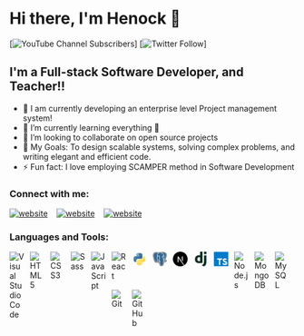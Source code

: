 # Hi there, I'm Henock 👋 

[![YouTube Channel Subscribers](https://img.shields.io/youtube/channel/views/UCj7FaUjkPqXD7YTTzbILuNA?style=social)]
[![Twitter Follow](https://img.shields.io/twitter/url?style=social&url=https%3A%2F%2Ftwitter.com%2FHenocktsion)]




## I'm a Full-stack Software Developer, and Teacher!!

- 🔭 I am currently developing an enterprise level Project management system!
- 🌱 I’m currently learning everything 🤣
- 👯 I’m looking to collaborate on open source projects
- 🥅 My Goals: To design scalable systems, solving complex problems, and writing elegant and efficient code.
- ⚡ Fun fact: I love employing SCAMPER method in Software Development


### Connect with me:
[![website](./img/youtube-light.svg)](https://www.youtube.com/channel/UCj7FaUjkPqXD7YTTzbILuNA)
&nbsp;&nbsp;
[![website](./img/twitter-light.svg)](https://twitter.com/Henocktsion)
&nbsp;&nbsp;
[![website](./img/linkedin-light.svg)](https://www.linkedin.com/in/henock-beyene-tesfatsion-921ba54b/)

### Languages and Tools:

<img align="left" alt="Visual Studio Code" width="26px" src="https://cdn.jsdelivr.net/gh/devicons/devicon/icons/vscode/vscode-original.svg" style="padding-right:10px;" />
<img align="left" alt="HTML5" width="26px" src="https://cdn.jsdelivr.net/gh/devicons/devicon/icons/html5/html5-original.svg" style="padding-right:10px;" />
<img align="left" alt="CSS3" width="26px" src="https://cdn.jsdelivr.net/gh/devicons/devicon/icons/css3/css3-original.svg" style="padding-right:10px;" />
<img align="left" alt="Sass" width="26px" src="https://cdn.jsdelivr.net/gh/devicons/devicon/icons/sass/sass-original.svg" style="padding-right:10px;" />
<img align="left" alt="JavaScript" width="26px" src="https://cdn.jsdelivr.net/gh/devicons/devicon/icons/javascript/javascript-original.svg" style="padding-right:10px;" />
<img align="left" alt="React" width="26px" src="https://cdn.jsdelivr.net/gh/devicons/devicon/icons/react/react-original.svg" style="padding-right:10px;" />
<img align="left" alt="Python" width="26px" src="https://github.com/devicons/devicon/blob/master/icons/python/python-original.svg" style="padding-right:10px;" />
<img align="left" alt="Postgres" width="26px" src="https://github.com/devicons/devicon/blob/master/icons/postgresql/postgresql-original.svg" style="padding-right:10px;" />
<img align="left" alt="Nextjs" width="26px" src="https://github.com/devicons/devicon/blob/master/icons/nextjs/nextjs-original.svg" style="padding-right:10px;" />
<img align="left" alt="Django" width="26px" src="https://github.com/devicons/devicon/blob/master/icons/django/django-plain.svg" style="padding-right:10px;" />
<img align="left" alt="Typescript" width="26px" src="https://github.com/devicons/devicon/blob/master/icons/typescript/typescript-original.svg" style="padding-right:10px;" />
<img align="left" alt="Node.js" width="26px" src="https://cdn.jsdelivr.net/gh/devicons/devicon/icons/nodejs/nodejs-original.svg" style="padding-right:10px;" />
<img align="left" alt="MongoDB" width="26px" src="https://cdn.jsdelivr.net/gh/devicons/devicon/icons/mongodb/mongodb-original.svg" style="padding-right:10px;" />
<img align="left" alt="MySQL" width="26px" src="https://cdn.jsdelivr.net/gh/devicons/devicon/icons/mysql/mysql-original.svg" style="padding-right:10px;" />
<img align="left" alt="Git" width="26px" src="https://cdn.jsdelivr.net/gh/devicons/devicon/icons/git/git-original.svg" style="padding-right:10px;" />
<img align="left" alt="GitHub" width="26px" src="https://user-images.githubusercontent.com/3369400/139447912-e0f43f33-6d9f-45f8-be46-2df5bbc91289.png" style="padding-right:10px;" />

<br />
<br />

---